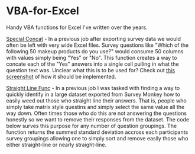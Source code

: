 # VBA-for-Excel

Handy VBA functions for Excel I've written over the years. 

[Special Concat](special_concate.vb) - In a previous job after exporting survey data we would often be left with very wide Excel files. Survey questions like "Which of the following 50 makeup products do you use?" would consume 50 columns with values simply being "Yes" or "No".  This function creates a way to concate each of the "Yes" answers into a single cell pulling in what the question text was. Unclear what this is to be used for? Check out [this screenshot](https://raw.githubusercontent.com/click-here/VBA-for-Excel/master/img/specconcat.png) of how it should be implemented.

[Straight Line Func](StraightLineFunc.vb) - In a previous job I was tasked with finding a way to quickly identify in a large dataset exported from Survey Monkey how to easily weed out those who straight line their answers. That is, people who simply take matrix style questins and simply select the same value all the way down. Often times those who do this are not answering the questions honestly so we want to remove their responses from the dataset. The code below surves this purpose for any number of question groupings. The function returns the summed standard deviation accross each participants survey groupings allowing one to simply sort and remove easily those who either straight-line or nearly straight-line.
